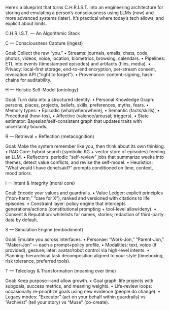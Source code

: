 Here’s a blueprint that turns C.H.R.I.S.T. into an engineering architecture for storing and emulating a person’s consciousness using LLMs (now) and more advanced systems (later). It’s practical where today’s tech allows, and explicit about limits.

C.H.R.I.S.T. — An Algorithmic Stack

C — Consciousness Capture (ingest)

Goal: Collect the raw “you.”
	•	Streams: journals, emails, chats, code, photos, videos, voice, location, biometrics, browsing, calendars.
	•	Pipelines: ETL into events (timestamped episodes) and artifacts (files, media).
	•	Privacy: local-first storage, end-to-end encryption, per-stream consent, revocation API (“right to forget”).
	•	Provenance: content-signing, hash-chains for auditability.

H — Holistic Self-Model (ontology)

Goal: Turn data into a structured identity.
	•	Personal Knowledge Graph: persons, places, projects, beliefs, skills, preferences, myths, fears.
	•	Memory types:
	•	Episodic (what/when/where),
	•	Semantic (facts/skills),
	•	Procedural (how-tos),
	•	Affective (valence/arousal; triggers).
	•	State estimator: Bayesian/self-consistent graph that updates traits with uncertainty bounds.

R — Retrieval + Reflection (metacognition)

Goal: Make the system remember like you, then think about its own thinking.
	•	RAG Core: hybrid search (symbolic KG + vector store of episodes) feeding an LLM.
	•	Reflectors: periodic “self-review” jobs that summarize weeks into themes, detect value conflicts, and revise the self-model.
	•	Heuristics: “What would I have done/said?” prompts conditioned on time, context, mood priors.

I — Intent & Integrity (moral core)

Goal: Encode your values and guardrails.
	•	Value Ledger: explicit principles (“non-harm,” “care for X”), ranked and versioned with citations to life episodes.
	•	Constraint layer: policy engine that intercepts generations/actions (constitutional prompting + tool-level allow/deny).
	•	Consent & Reputation: whitelists for names, stories; redaction of third-party data by default.

S — Simulation Engine (embodiment)

Goal: Emulate you across interfaces.
	•	Personae: “Work-Jon,” “Parent-Jon,” “Maker-Jon” — each a prompt+policy profile.
	•	Modalities: text, voice (if provided), gesture; later: avatar/robot control via high-level intents.
	•	Planning: hierarchical task decomposition aligned to your style (timeboxing, risk tolerance, preferred tools).

T — Teleology & Transformation (meaning over time)

Goal: Keep purpose—and allow growth.
	•	Goal graph: life projects with subgoals, success metrics, and meaning weights.
	•	Life-review loops: occasionally re-prioritize goals using new evidence (people do change).
	•	Legacy modes: “Executor” (act on your behalf within guardrails) vs “Archivist” (tell your story) vs “Muse” (co-create).
